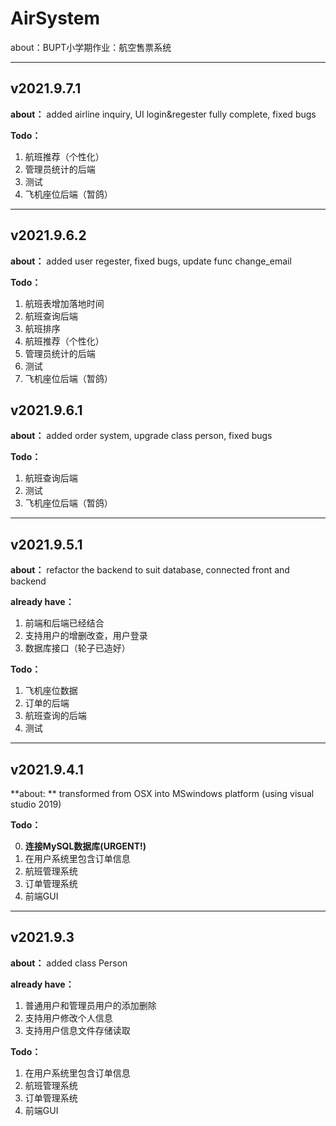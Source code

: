 # AirSystem

about：BUPT小学期作业：航空售票系统

---

## v2021.9.7.1
**about：** added airline inquiry, UI login&regester fully complete, fixed bugs

**Todo：**

1. 航班推荐（个性化）
2. 管理员统计的后端
3. 测试
4. 飞机座位后端（暂鸽）

---

## v2021.9.6.2
**about：** added user regester, fixed bugs, update func change_email

**Todo：**

1. 航班表增加落地时间
2. 航班查询后端
3. 航班排序
4. 航班推荐（个性化）
5. 管理员统计的后端
6. 测试
7. 飞机座位后端（暂鸽）


## v2021.9.6.1
**about：** added order system, upgrade class person, fixed bugs

**Todo：**

1. 航班查询后端
2. 测试
3. 飞机座位后端（暂鸽）

---

## v2021.9.5.1
**about：** refactor the backend to suit database, connected front and backend

**already have：**

1. 前端和后端已经结合
2. 支持用户的增删改查，用户登录
3. 数据库接口（轮子已造好）

**Todo：**

1. 飞机座位数据
2. 订单的后端
3. 航班查询的后端
4. 测试

---

## v2021.9.4.1
**about: ** transformed from OSX into MSwindows platform (using visual studio 2019)


**Todo：**

0. **连接MySQL数据库(URGENT!)**
1. 在用户系统里包含订单信息
2. 航班管理系统
3. 订单管理系统
4. 前端GUI

---

## v2021.9.3
**about：** added class Person

**already have：**

1. 普通用户和管理员用户的添加删除
2. 支持用户修改个人信息
3. 支持用户信息文件存储读取

**Todo：**

1. 在用户系统里包含订单信息
2. 航班管理系统
3. 订单管理系统
4. 前端GUI


